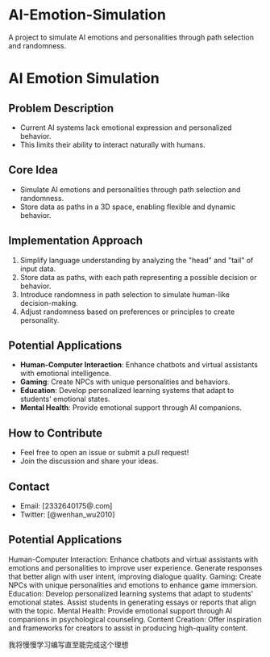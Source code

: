 # AI-Emotion-Simulation
A project to simulate AI emotions and personalities through path selection and randomness.
# AI Emotion Simulation

## Problem Description
- Current AI systems lack emotional expression and personalized behavior.
- This limits their ability to interact naturally with humans.

## Core Idea
- Simulate AI emotions and personalities through path selection and randomness.
- Store data as paths in a 3D space, enabling flexible and dynamic behavior.

## Implementation Approach
1. Simplify language understanding by analyzing the "head" and "tail" of input data.
2. Store data as paths, with each path representing a possible decision or behavior.
3. Introduce randomness in path selection to simulate human-like decision-making.
4. Adjust randomness based on preferences or principles to create personality.

## Potential Applications
- **Human-Computer Interaction**: Enhance chatbots and virtual assistants with emotional intelligence.
- **Gaming**: Create NPCs with unique personalities and behaviors.
- **Education**: Develop personalized learning systems that adapt to students' emotional states.
- **Mental Health**: Provide emotional support through AI companions.

## How to Contribute
- Feel free to open an issue or submit a pull request!
- Join the discussion and share your ideas.

## Contact
- Email: [2332640175@.com]
- Twitter: [@wenhan_wu2010]

## Potential Applications

Human-Computer Interaction:
Enhance chatbots and virtual assistants with emotions and personalities to improve user experience.
Generate responses that better align with user intent, improving dialogue quality.
Gaming:
Create NPCs with unique personalities and emotions to enhance game immersion.
Education:
Develop personalized learning systems that adapt to students' emotional states.
Assist students in generating essays or reports that align with the topic.
Mental Health:
Provide emotional support through AI companions in psychological counseling.
Content Creation:
Offer inspiration and frameworks for creators to assist in producing high-quality content.

我将慢慢学习编写直至能完成这个理想
